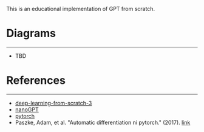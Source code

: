 This is an educational implementation of GPT from scratch.

# Diagrams
---
- TBD

# References
---

- [deep-learning-from-scratch-3](https://github.com/oreilly-japan/deep-learning-from-scratch-3)
- [nanoGPT](https://github.com/karpathy/nanoGPT)
- [pytorch](https://github.com/pytorch/pytorch)
- Paszke, Adam, et al. "Automatic differentiation ni pytorch." (2017). [link](https://openreview.net/pdf?id=BJJsrmfCZ)
